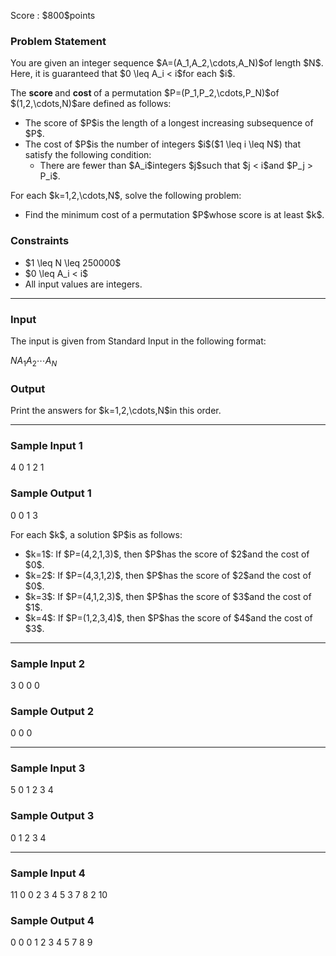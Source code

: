
<div>

<span>

<span>

<p>
Score : $800$points
</p>

<div>

<section>

### **Problem Statement**

<p>
You are given an integer sequence $A=(A_1,A_2,\cdots,A_N)$of length $N$. 
Here, it is guaranteed that $0 \leq A_i < i$for each $i$.
</p>

<p>
The 
<strong>
score
</strong>
and 
<strong>
cost
</strong>
of a permutation $P=(P_1,P_2,\cdots,P_N)$of $(1,2,\cdots,N)$are defined as follows:
</p>

<ul>

<li>
The score of $P$is the length of a longest increasing subsequence of $P$.
</li>

<li>
The cost of $P$is the number of integers $i$($1 \leq i \leq N$) that satisfy the following condition:
<ul>

<li>
There are fewer than $A_i$integers $j$such that $j < i$and $P_j > P_i$.
</li>

</ul>

</li>

</ul>

<p>
For each $k=1,2,\cdots,N$, solve the following problem:
</p>

<ul>

<li>
Find the minimum cost of a permutation $P$whose score is at least $k$.
</li>

</ul>

</section>

</div>

<div>

<section>

### **Constraints**

<ul>

<li>
$1 \leq N \leq 250000$
</li>

<li>
$0 \leq A_i < i$
</li>

<li>
All input values are integers.
</li>

</ul>

</section>

</div>

---

<div>

<div>

<section>

### **Input**

<p>
The input is given from Standard Input in the following format:
</p>

<div>

$N$$A_1$$A_2$$\cdots$$A_N$
</div>

</section>

</div>

<div>

<section>

### **Output**

<p>
Print the answers for $k=1,2,\cdots,N$in this order.
</p>

</section>

</div>

</div>

---

<div>

<section>

### **Sample Input 1**

<div>

4
0 1 2 1

</div>

</section>

</div>

<div>

<section>

### **Sample Output 1**

<div>

0 0 1 3

</div>

<p>
For each $k$, a solution $P$is as follows:
</p>

<ul>

<li>
$k=1$: If $P=(4,2,1,3)$, then $P$has the score of $2$and the cost of $0$.
</li>

<li>
$k=2$: If $P=(4,3,1,2)$, then $P$has the score of $2$and the cost of $0$.
</li>

<li>
$k=3$: If $P=(4,1,2,3)$, then $P$has the score of $3$and the cost of $1$.
</li>

<li>
$k=4$: If $P=(1,2,3,4)$, then $P$has the score of $4$and the cost of $3$.
</li>

</ul>

</section>

</div>

---

<div>

<section>

### **Sample Input 2**

<div>

3
0 0 0

</div>

</section>

</div>

<div>

<section>

### **Sample Output 2**

<div>

0 0 0

</div>

</section>

</div>

---

<div>

<section>

### **Sample Input 3**

<div>

5
0 1 2 3 4

</div>

</section>

</div>

<div>

<section>

### **Sample Output 3**

<div>

0 1 2 3 4

</div>

</section>

</div>

---

<div>

<section>

### **Sample Input 4**

<div>

11
0 0 2 3 4 5 3 7 8 2 10

</div>

</section>

</div>

<div>

<section>

### **Sample Output 4**

<div>

0 0 0 1 2 3 4 5 7 8 9

</div>

</section>

</div>

</span>

</span>

</div>
